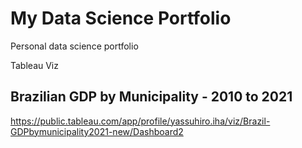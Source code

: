 # My Data Science Portfolio
Personal data science portfolio

Tableau Viz

## Brazilian GDP by Municipality - 2010 to 2021

https://public.tableau.com/app/profile/yassuhiro.iha/viz/Brazil-GDPbymunicipality2021-new/Dashboard2
